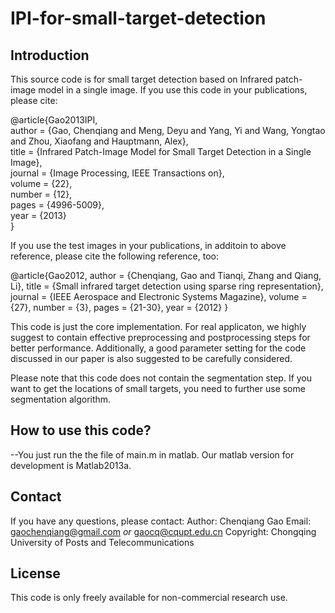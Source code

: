 # IPI-for-small-target-detection

## Introduction
This source code  is for small target detection based on Infrared patch-image model in a single image.
If you use this code in your publications, please cite:

@article{Gao2013IPI,  
   author = {Gao, Chenqiang and Meng, Deyu and Yang, Yi and Wang, Yongtao and Zhou, Xiaofang and Hauptmann, Alex},  
   title = {Infrared Patch-Image Model for Small Target Detection in a Single Image},  
   journal = {Image Processing, IEEE Transactions on},  
   volume = {22},  
   number = {12},  
   pages = {4996-5009},  
   year = {2013}  
}

If you use the test images in your publications, in additoin to above reference, please cite the following reference, too:

@article{Gao2012,
   author = {Chenqiang, Gao and Tianqi, Zhang and Qiang, Li},
   title = {Small infrared target detection using sparse ring representation},
   journal = {IEEE Aerospace and Electronic Systems Magazine},
   volume = {27},
   number = {3},
   pages = {21-30},
   year = {2012}
}

This code is just the core implementation. For real applicaton, we highly suggest to contain effective preprocessing and postprocessing steps for better performance.
Additionally, a good parameter setting for the code discussed in our paper is also suggested to be carefully considered.

Please note that this code does not contain the segmentation step. If you want to get the locations of small targets, you need to further use some segmentation algorithm.

## How to use this code?
--You just run the the file of main.m in matlab. Our matlab version for development is Matlab2013a. 

## Contact
If you have any questions, please contact:
Author: Chenqiang Gao
Email: gaochenqiang@gmail.com *or* gaocq@cqupt.edu.cn
Copyright: Chongqing University of Posts and Telecommunications
## License
This code is only freely available for non-commercial research use.
